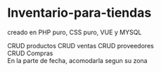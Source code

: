 # Inventario-para-tiendas

creado en PHP puro, CSS puro, VUE y MYSQL

CRUD productos
CRUD ventas
CRUD proveedores  
CRUD Compras
</br>
En la parte de fecha, acomodarla segun su zona
